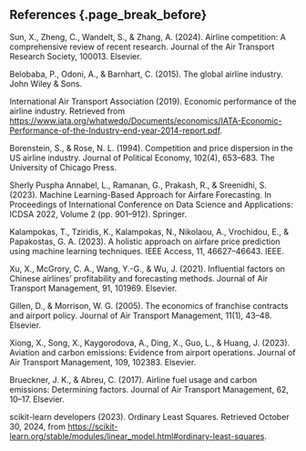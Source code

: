 ## References {.page_break_before}

<!-- Explicitly insert bibliography here -->
<div id="refs"></div>
Sun, X., Zheng, C., Wandelt, S., & Zhang, A. (2024). Airline competition: A comprehensive review of recent research. Journal of the Air Transport Research Society, 100013. Elsevier.

Belobaba, P., Odoni, A., & Barnhart, C. (2015). The global airline industry. John Wiley & Sons.

International Air Transport Association (2019). Economic performance of the airline industry. Retrieved from https://www.iata.org/whatwedo/Documents/economics/IATA-Economic-Performance-of-the-Industry-end-year-2014-report.pdf.

Borenstein, S., & Rose, N. L. (1994). Competition and price dispersion in the US airline industry. Journal of Political Economy, 102(4), 653–683. The University of Chicago Press.

Sherly Puspha Annabel, L., Ramanan, G., Prakash, R., & Sreenidhi, S. (2023). Machine Learning-Based Approach for Airfare Forecasting. In Proceedings of International Conference on Data Science and Applications: ICDSA 2022, Volume 2 (pp. 901–912). Springer.

Kalampokas, T., Tziridis, K., Kalampokas, N., Nikolaou, A., Vrochidou, E., & Papakostas, G. A. (2023). A holistic approach on airfare price prediction using machine learning techniques. IEEE Access, 11, 46627–46643. IEEE.

Xu, X., McGrory, C. A., Wang, Y.-G., & Wu, J. (2021). Influential factors on Chinese airlines’ profitability and forecasting methods. Journal of Air Transport Management, 91, 101969. Elsevier.

Gillen, D., & Morrison, W. G. (2005). The economics of franchise contracts and airport policy. Journal of Air Transport Management, 11(1), 43–48. Elsevier.

Xiong, X., Song, X., Kaygorodova, A., Ding, X., Guo, L., & Huang, J. (2023). Aviation and carbon emissions: Evidence from airport operations. Journal of Air Transport Management, 109, 102383. Elsevier.

Brueckner, J. K., & Abreu, C. (2017). Airline fuel usage and carbon emissions: Determining factors. Journal of Air Transport Management, 62, 10–17. Elsevier.

scikit-learn developers (2023). Ordinary Least Squares. Retrieved October 30, 2024, from https://scikit-learn.org/stable/modules/linear_model.html#ordinary-least-squares.

